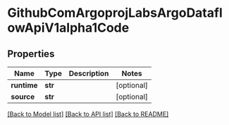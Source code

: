 # GithubComArgoprojLabsArgoDataflowApiV1alpha1Code

## Properties
Name | Type | Description | Notes
------------ | ------------- | ------------- | -------------
**runtime** | **str** |  | [optional] 
**source** | **str** |  | [optional] 

[[Back to Model list]](../README.md#documentation-for-models) [[Back to API list]](../README.md#documentation-for-api-endpoints) [[Back to README]](../README.md)


